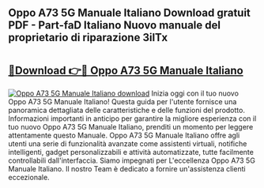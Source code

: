 ## Oppo A73 5G Manuale Italiano Download gratuit PDF - Part-faD Italiano Nuovo manuale del proprietario di riparazione 3ilTx

# <h2><a href="http://dfacw19.blite.top/?on=Oppo+A73+5G+Manuale+Italiano">🔗Download 👉🔴 Oppo A73 5G Manuale Italiano</a></h2>

[![Oppo A73 5G Manuale Italiano download](https://i.imgur.com/lujVjoI.png)](http://dfacw19.blite.top/?on=Oppo+A73+5G+Manuale+Italiano)
Inizia oggi con il tuo nuovo Oppo A73 5G Manuale Italiano! Questa guida per l'utente fornisce una panoramica dettagliata delle caratteristiche e delle funzioni del prodotto. Informazioni importanti in anticipo per garantire la migliore esperienza con il tuo nuovo Oppo A73 5G Manuale Italiano, prenditi un momento per leggere attentamente questo Manuale. Oppo A73 5G Manuale Italiano offre agli utenti una serie di funzionalità avanzate come assistenti virtuali, notifiche intelligenti, gadget personalizzabili e attività automatizzate, tutte facilmente controllabili dall'interfaccia. Siamo impegnati per L'eccellenza Oppo A73 5G Manuale Italiano. Il nostro Team è dedicato a fornire un'assistenza clienti eccezionale.
